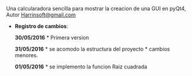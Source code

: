 Una calcularadora sencilla  para mostrar la creacion de una 
GUI en pyQt4, Autor Harrinsoft@gmail.com

* **Registro de cambios**:

    **30/05/2016**
      * Primera version 
    
    **31/05/2016**
      * se acomodo la estructura del proyecto
      * cambios menores.
   
   **01/05/2016**
      * se implemento la funcion Raiz cuadrada

